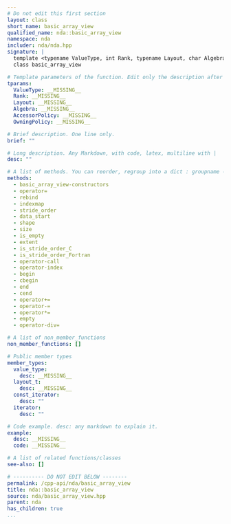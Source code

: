 ```yaml
---
# Do not edit this first section
layout: class
short_name: basic_array_view
qualified_name: nda::basic_array_view
namespace: nda
includer: nda/nda.hpp
signature: |
  template <typename ValueType, int Rank, typename Layout, char Algebra = 'A', typename AccessorPolicy = nda::default_accessor, typename OwningPolicy = nda::borrowed>
  class basic_array_view

# Template parameters of the function. Edit only the description after the :
tparams:
  ValueType: __MISSING__
  Rank: __MISSING__
  Layout: __MISSING__
  Algebra: __MISSING__
  AccessorPolicy: __MISSING__
  OwningPolicy: __MISSING__

# Brief description. One line only.
brief: ""

# Long description. Any Markdown, with code, latex, multiline with |
desc: ""

# A list of methods. You can reorder, regroup into a dict : groupname -> list
methods:
  - basic_array_view-constructors
  - operator=
  - rebind
  - indexmap
  - stride_order
  - data_start
  - shape
  - size
  - is_empty
  - extent
  - is_stride_order_C
  - is_stride_order_Fortran
  - operator-call
  - operator-index
  - begin
  - cbegin
  - end
  - cend
  - operator+=
  - operator-=
  - operator*=
  - empty
  - operator-div=

# A list of non_member_functions
non_member_functions: []

# Public member types
member_types:
  value_type:
    desc: __MISSING__
  layout_t:
    desc: __MISSING__
  const_iterator:
    desc: ""
  iterator:
    desc: ""

# Code example. desc: any markdown to explain it.
example:
  desc: __MISSING__
  code: __MISSING__

# A list of related functions/classes
see-also: []

# ---------- DO NOT EDIT BELOW --------
permalink: /cpp-api/nda/basic_array_view
title: nda::basic_array_view
source: nda/basic_array_view.hpp
parent: nda
has_children: true
...
```


